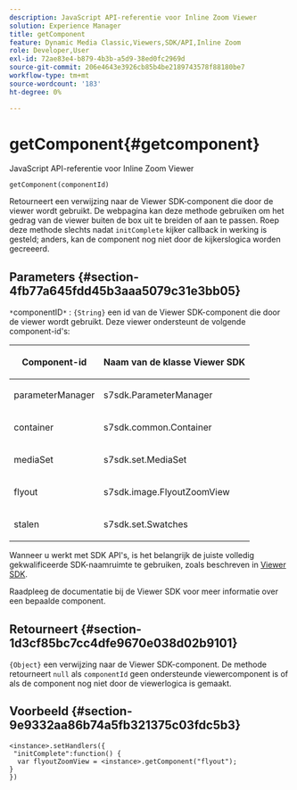 ```yaml
---
description: JavaScript API-referentie voor Inline Zoom Viewer
solution: Experience Manager
title: getComponent
feature: Dynamic Media Classic,Viewers,SDK/API,Inline Zoom
role: Developer,User
exl-id: 72ae83e4-b879-4b3b-a5d9-38ed0fc2969d
source-git-commit: 206e4643e3926cb85b4be2189743578f88180be7
workflow-type: tm+mt
source-wordcount: '183'
ht-degree: 0%

---
```


# getComponent{#getcomponent}

JavaScript API-referentie voor Inline Zoom Viewer

`getComponent(componentId)`

Retourneert een verwijzing naar de Viewer SDK-component die door de viewer wordt gebruikt. De webpagina kan deze methode gebruiken om het gedrag van de viewer buiten de box uit te breiden of aan te passen. Roep deze methode slechts nadat `initComplete` kijker callback in werking is gesteld; anders, kan de component nog niet door de kijkerslogica worden gecreeerd.

## Parameters {#section-4fb77a645fdd45b3aaa5079c31e3bb05}

`*`componentID`*` :  `{String}` een id van de Viewer SDK-component die door de viewer wordt gebruikt. Deze viewer ondersteunt de volgende component-id&#39;s:

<table id="table_7B5DD9303EF44ADD847B13FFEAD135D9"> 
 <thead> 
  <tr> 
   <th colname="col1" class="entry"> <p>Component-id </p> </th> 
   <th colname="col2" class="entry"> <p>Naam van de klasse Viewer SDK </p> </th> 
  </tr> 
 </thead>
 <tbody> 
  <tr> 
   <td colname="col1"> <p> <span class="codeph"> parameterManager  </span> </p> </td> 
   <td colname="col2"> <p> <span class="codeph"> s7sdk.ParameterManager  </span> </p> </td> 
  </tr> 
  <tr> 
   <td colname="col1"> <p> <span class="codeph"> container  </span> </p> </td> 
   <td colname="col2"> <p> <span class="codeph"> s7sdk.common.Container  </span> </p> </td> 
  </tr> 
  <tr> 
   <td colname="col1"> <p> <span class="codeph"> mediaSet  </span> </p> </td> 
   <td colname="col2"> <p> <span class="codeph"> s7sdk.set.MediaSet  </span> </p> </td> 
  </tr> 
  <tr> 
   <td colname="col1"> <p> <span class="codeph"> flyout  </span> </p> </td> 
   <td colname="col2"> <p> <span class="codeph"> s7sdk.image.FlyoutZoomView  </span> </p> </td> 
  </tr> 
  <tr> 
   <td colname="col1"> <p> <span class="codeph"> stalen  </span> </p> </td> 
   <td colname="col2"> <p> <span class="codeph"> s7sdk.set.Swatches  </span> </p> </td> 
  </tr> 
 </tbody> 
</table>

Wanneer u werkt met SDK API&#39;s, is het belangrijk de juiste volledig gekwalificeerde SDK-naamruimte te gebruiken, zoals beschreven in [Viewer SDK](../../../c-html5-s7-aem-asset-viewers/c-html5-inlinezoom-viewer-about/c-html5-inlinezoom-viewer-namespace.md#concept-5af3b472b320496d87735ea612edda80).

Raadpleeg de documentatie bij de Viewer SDK voor meer informatie over een bepaalde component.

## Retourneert {#section-1d3cf85bc7cc4dfe9670e038d02b9101}

`{Object}` een verwijzing naar de Viewer SDK-component. De methode retourneert `null` als `componentId` geen ondersteunde viewercomponent is of als de component nog niet door de viewerlogica is gemaakt.

## Voorbeeld {#section-9e9332aa86b74a5fb321375c03fdc5b3}

```
<instance>.setHandlers({ 
 "initComplete":function() { 
  var flyoutZoomView = <instance>.getComponent("flyout"); 
} 
})
```
